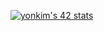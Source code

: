 [![yonkim's 42 stats](https://badge42.herokuapp.com/api/stats/yonkim)](https://github.com/JaeSeoKim/badge42)

